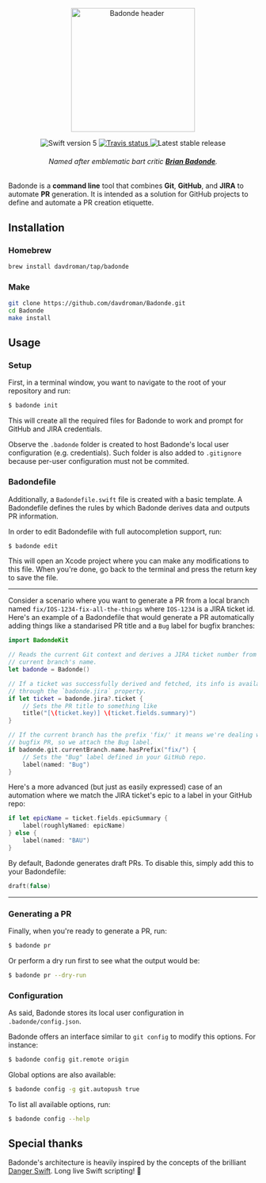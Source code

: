 <p align="center">
	<img width="250" src="https://imgur.com/download/qwCI0pa" alt="Badonde header"/>
</p>

<p align="center">
	<img src="https://img.shields.io/badge/Swift-5.0-orange.svg" alt="Swift version 5"/>
	<a href="https://travis-ci.org/davdroman/Badonde/branches">
	    <img src="https://img.shields.io/travis/davdroman/Badonde/master.svg" alt="Travis status" />
	</a>
	<img src="https://img.shields.io/github/release/davdroman/Badonde.svg" alt="Latest stable release"/>
	<h6 align="center">Named after emblematic <i>bart</i> critic <a href="https://www.youtube.com/watch?v=W2bB7uIVopA"><b>Brian Badonde</b></a>.</h6>
</p>

Badonde is a **command line** tool that combines **Git**, **GitHub**, and **JIRA** to automate **PR** generation. It is intended as a solution for GitHub projects to define and automate a PR creation etiquette.

## Installation

### Homebrew

```sh
brew install davdroman/tap/badonde
```

### Make

```sh
git clone https://github.com/davdroman/Badonde.git
cd Badonde
make install
```

## Usage

### Setup

First, in a terminal window, you want to navigate to the root of your repository and run:

```sh
$ badonde init
```

This will create all the required files for Badonde to work and prompt for GitHub and JIRA credentials.

Observe the `.badonde` folder is created to host Badonde's local user configuration (e.g. credentials). Such folder is also added to `.gitignore` because per-user configuration must not be commited.

### Badondefile

Additionally, a `Badondefile.swift` file is created with a basic template. A Badondefile defines the rules by which Badonde derives data and outputs PR information.

In order to edit Badondefile with full autocompletion support, run:

```sh
$ badonde edit
```

This will open an Xcode project where you can make any modifications to this file. When you're done, go back to the terminal and press the return key to save the file.

---

Consider a scenario where you want to generate a PR from a local branch named `fix/IOS-1234-fix-all-the-things` where `IOS-1234` is a JIRA ticket id. Here's an example of a Badondefile that would generate a PR automatically adding things like a standarised PR title and a `Bug` label for bugfix branches:

```swift
import BadondeKit

// Reads the current Git context and derives a JIRA ticket number from the
// current branch's name.
let badonde = Badonde()

// If a ticket was successfully derived and fetched, its info is available
// through the `badonde.jira` property.
if let ticket = badonde.jira?.ticket {
	// Sets the PR title to something like
	title("[\(ticket.key)] \(ticket.fields.summary)")
}

// If the current branch has the prefix 'fix/' it means we're dealing with a
// bugfix PR, so we attach the Bug label.
if badonde.git.currentBranch.name.hasPrefix("fix/") {
	// Sets the "Bug" label defined in your GitHub repo.
	label(named: "Bug")
}
```

Here's a more advanced (but just as easily expressed) case of an automation where we match the JIRA ticket's epic to a label in your GitHub repo:

```swift
if let epicName = ticket.fields.epicSummary {
	label(roughlyNamed: epicName)
} else {
	label(named: "BAU")
}
```

By default, Badonde generates draft PRs. To disable this, simply add this to your Badondefile:

```swift
draft(false)
```

---

### Generating a PR

Finally, when you're ready to generate a PR, run:

```sh
$ badonde pr
```

Or perform a dry run first to see what the output would be:

```sh
$ badonde pr --dry-run
```

### Configuration

As said, Badonde stores its local user configuration in `.badonde/config.json`.

Badonde offers an interface similar to `git config` to modify this options. For instance:

```sh
$ badonde config git.remote origin
```

Global options are also available:

```sh
$ badonde config -g git.autopush true
```

To list all available options, run:

```sh
$ badonde config --help
```

## Special thanks

Badonde's architecture is heavily inspired by the concepts of the brilliant [Danger Swift](https://github.com/danger/swift). Long live Swift scripting! 🎉
